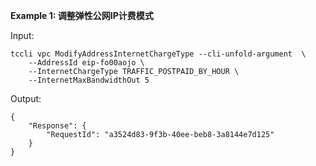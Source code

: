 **Example 1: 调整弹性公网IP计费模式**



Input: 

```
tccli vpc ModifyAddressInternetChargeType --cli-unfold-argument  \
    --AddressId eip-fo00aojo \
    --InternetChargeType TRAFFIC_POSTPAID_BY_HOUR \
    --InternetMaxBandwidthOut 5
```

Output: 
```
{
    "Response": {
        "RequestId": "a3524d83-9f3b-40ee-beb8-3a8144e7d125"
    }
}
```

